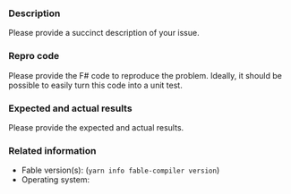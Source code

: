 ### Description

Please provide a succinct description of your issue.

### Repro code

Please provide the F# code to reproduce the problem.
Ideally, it should be possible to easily turn this code into a unit test.

### Expected and actual results

Please provide the expected and actual results.

### Related information

* Fable version(s): (`yarn info fable-compiler version`)
* Operating system:
